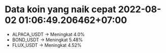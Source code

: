 # Data koin yang naik cepat 2022-08-02 01:06:49.206462+07:00

* ALPACA_USDT -> Meningkat 4.0%
* BOND_USDT -> Meningkat 5.48%
* FLUX_USDT -> Meningkat 4.52%
